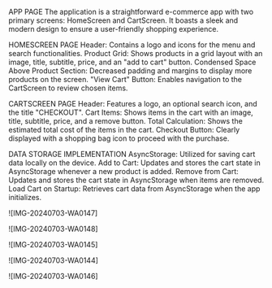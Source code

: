 APP PAGE
The application is a straightforward e-commerce app with two primary screens: HomeScreen and CartScreen. It boasts a sleek and modern design to ensure a user-friendly shopping experience.


HOMESCREEN PAGE
Header: Contains a logo and icons for the menu and search functionalities.
Product Grid: Shows products in a grid layout with an image, title, subtitle, price, and an "add to cart" button.
Condensed Space Above Product Section: Decreased padding and margins to display more products on the screen.
"View Cart" Button: Enables navigation to the CartScreen to review chosen items.


CARTSCREEN PAGE
Header: Features a logo, an optional search icon, and the title "CHECKOUT".
Cart Items: Shows items in the cart with an image, title, subtitle, price, and a remove button.
Total Calculation: Shows the estimated total cost of the items in the cart.
Checkout Button: Clearly displayed with a shopping bag icon to proceed with the purchase.


DATA STORAGE IMPLEMENTATION
AsyncStorage: Utilized for saving cart data locally on the device.
Add to Cart: Updates and stores the cart state in AsyncStorage whenever a new product is added.
Remove from Cart: Updates and stores the cart state in AsyncStorage when items are removed.
Load Cart on Startup: Retrieves cart data from AsyncStorage when the app initializes.

![IMG-20240703-WA0147]

![IMG-20240703-WA0148]

![IMG-20240703-WA0145]

![IMG-20240703-WA0144]

![IMG-20240703-WA0146]

